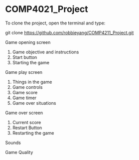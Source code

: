 # COMP4021_Project

To clone the project, open the terminal and type:

git clone https://github.com/robbieyang/COMP4211_Project.git

Game opening screen 
1. Game objective and instructions
1. Start button 
1. Starting the game

Game play screen
1. Things in the game
1. Game controls 
1. Game score 
1. Game timer 
1. Game over situations

Game over screen
1. Current score
1. Restart Button
1. Restarting the game

Sounds

Game Quality
